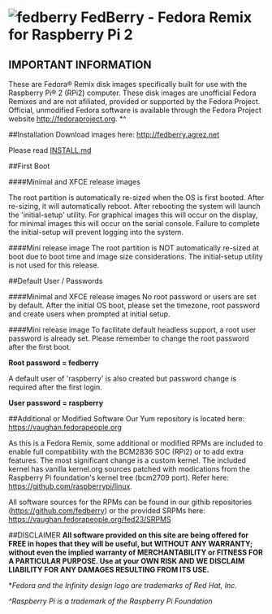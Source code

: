 # ![fedberry](https://avatars2.githubusercontent.com/u/16729488?v=3&s=40) FedBerry - Fedora Remix for Raspberry Pi 2

## IMPORTANT INFORMATION

These are Fedora® Remix disk images specifically built for use with the Raspberry Pi® 2 (RPi2) computer. These disk images are unofficial Fedora Remixes and are not afiliated, provided or supported by the Fedora Project. Official, unmodified Fedora software is available through the Fedora Project website http://fedoraproject.org. *^

##Installation
Download images here: http://fedberry.agrez.net

Please read [INSTALL.md](https://github.com/fedberry/fedberry/blob/master/INSTALL.md)

##First Boot

####Minimal and XFCE release images

The root partition is automatically re-sized when the OS is first booted. After re-sizing, it will automatically reboot. After rebooting the system will launch the 'initial-setup' utility. For graphical images this will occur on the display, for minimal images this will occur on the serial console. Failure to complete the initial-setup will prevent logging into the system.

####Mini release image
The root partition is NOT automatically re-sized at boot due to boot time and image size considerations. The initial-setup utility is not used for this release.

##Default User / Passwords

####Minimal and XFCE release images
No root password or users are set by default. After the initial OS boot, please set the timezone, root password and create users when prompted at initial setup.

####Mini release image
To facilitate default headless support, a root user password is already set. Please remember to change the root password after the first boot.

**Root password = fedberry**

A default user of 'raspberry' is also created but password change is required after the first login.

**User password = raspberry**

##Additional or Modified Software
Our Yum repository is located here: https://vaughan.fedorapeople.org

As this is a Fedora Remix, some additional or modified RPMs are included to enable full compatibility with the BCM2836 SOC (RPi2) or to add extra features. The most significant change is a custom kernel. The included kernel has vanilla kernel.org sources patched with modications from the Raspberry Pi foundation's kernel tree (bcm2709 port). Refer here: https://github.com/raspberrypi/linux.

All software sources for the RPMs can be found in our githib repositories (https://github.com/fedberry) or the provided SRPMs here: https://vaughan.fedorapeople.org/fed23/SRPMS

##DISCLAIMER
**All software provided on this site are being offered for FREE in hopes that they will be useful, but WITHOUT ANY WARRANTY; without even the implied warranty of MERCHANTABILITY or FITNESS FOR A PARTICULAR PURPOSE. Use at your OWN RISK AND WE DISCLAIM LIABILITY FOR ANY DAMAGES RESULTING FROM ITS USE.**

**Fedora and the Infinity design logo are trademarks of Red Hat, Inc.*

*^Raspberry Pi is a trademark of the Raspberry Pi Foundation*
   
